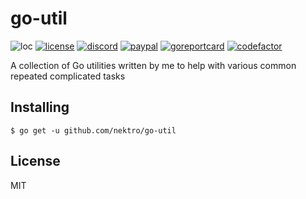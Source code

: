 # go-util
![loc](https://sloc.xyz/github/nektro/go-util)
[![license](https://img.shields.io/github/license/nektro/go-util.svg)](https://github.com/nektro/go-util/blob/master/LICENSE)
[![discord](https://img.shields.io/discord/551971034593755159.svg)](https://discord.gg/P6Y4zQC)
[![paypal](https://img.shields.io/badge/donate-paypal-009cdf)](https://paypal.me/nektro)
[![goreportcard](https://goreportcard.com/badge/github.com/nektro/go-util)](https://goreportcard.com/report/github.com/nektro/go-util)
[![codefactor](https://www.codefactor.io/repository/github/nektro/go-util/badge)](https://www.codefactor.io/repository/github/nektro/go-util)

A collection of Go utilities written by me to help with various common repeated complicated tasks

## Installing
```
$ go get -u github.com/nektro/go-util
```

## License
MIT

